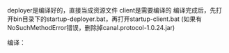 ﻿deployer是编译好的，直接当成资源文件
client是需要编译的
编译完成后，先打开bin目录下的startup-deployer.bat，再打开startup-client.bat
(如果有NoSuchMethodError错误，删除掉canal.protocol-1.0.24.jar)

编译：
